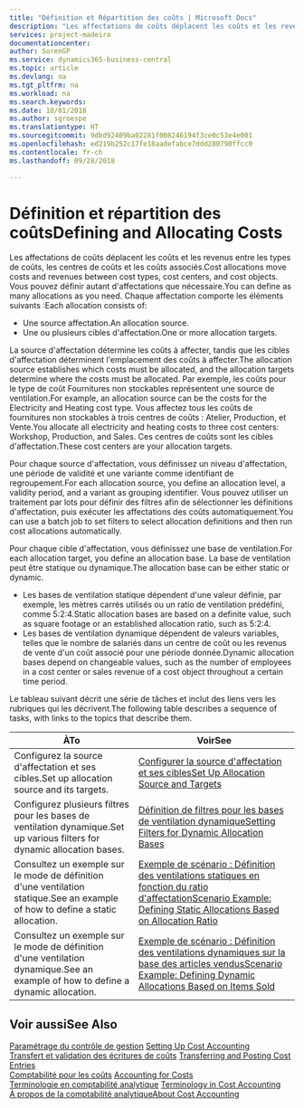 ```yaml
---
title: "Définition et Répartition des coûts | Microsoft Docs"
description: "Les affectations de coûts déplacent les coûts et les revenus entre les types de coûts, les centres de coûts et les coûts associés. Vous pouvez définir autant d'affectations que nécessaire."
services: project-madeira
documentationcenter: 
author: SorenGP
ms.service: dynamics365-business-central
ms.topic: article
ms.devlang: na
ms.tgt_pltfrm: na
ms.workload: na
ms.search.keywords: 
ms.date: 10/01/2018
ms.author: sgroespe
ms.translationtype: HT
ms.sourcegitcommit: 9dbd92409ba02281f008246194f3ce0c53e4e001
ms.openlocfilehash: ed219b252c17fe18aadefabce7ddd280790ffcc0
ms.contentlocale: fr-ch
ms.lasthandoff: 09/28/2018

---
```

# <a name="defining-and-allocating-costs"></a><span data-ttu-id="2f59b-104">Définition et répartition des coûts</span><span class="sxs-lookup"><span data-stu-id="2f59b-104">Defining and Allocating Costs</span></span>
<span data-ttu-id="2f59b-105">Les affectations de coûts déplacent les coûts et les revenus entre les types de coûts, les centres de coûts et les coûts associés.</span><span class="sxs-lookup"><span data-stu-id="2f59b-105">Cost allocations move costs and revenues between cost types, cost centers, and cost objects.</span></span> <span data-ttu-id="2f59b-106">Vous pouvez définir autant d'affectations que nécessaire.</span><span class="sxs-lookup"><span data-stu-id="2f59b-106">You can define as many allocations as you need.</span></span> <span data-ttu-id="2f59b-107">Chaque affectation comporte les éléments suivants :</span><span class="sxs-lookup"><span data-stu-id="2f59b-107">Each allocation consists of:</span></span>  

-   <span data-ttu-id="2f59b-108">Une source affectation.</span><span class="sxs-lookup"><span data-stu-id="2f59b-108">An allocation source.</span></span>  
-   <span data-ttu-id="2f59b-109">Une ou plusieurs cibles d'affectation.</span><span class="sxs-lookup"><span data-stu-id="2f59b-109">One or more allocation targets.</span></span>  

<span data-ttu-id="2f59b-110">La source d'affectation détermine les coûts à affecter, tandis que les cibles d'affectation déterminent l'emplacement des coûts à affecter.</span><span class="sxs-lookup"><span data-stu-id="2f59b-110">The allocation source establishes which costs must be allocated, and the allocation targets determine where the costs must be allocated.</span></span> <span data-ttu-id="2f59b-111">Par exemple, les coûts pour le type de coût Fournitures non stockables représentent une source de ventilation.</span><span class="sxs-lookup"><span data-stu-id="2f59b-111">For example, an allocation source can be the costs for the Electricity and Heating cost type.</span></span> <span data-ttu-id="2f59b-112">Vous affectez tous les coûts de fournitures non stockables à trois centres de coûts : Atelier, Production, et Vente.</span><span class="sxs-lookup"><span data-stu-id="2f59b-112">You allocate all electricity and heating costs to three cost centers: Workshop, Production, and Sales.</span></span> <span data-ttu-id="2f59b-113">Ces centres de coûts sont les cibles d'affectation.</span><span class="sxs-lookup"><span data-stu-id="2f59b-113">These cost centers are your allocation targets.</span></span>  

<span data-ttu-id="2f59b-114">Pour chaque source d'affectation, vous définissez un niveau d'affectation, une période de validité et une variante comme identifiant de regroupement.</span><span class="sxs-lookup"><span data-stu-id="2f59b-114">For each allocation source, you define an allocation level, a validity period, and a variant as grouping identifier.</span></span> <span data-ttu-id="2f59b-115">Vous pouvez utiliser un traitement par lots pour définir des filtres afin de sélectionner les définitions d'affectation, puis exécuter les affectations des coûts automatiquement.</span><span class="sxs-lookup"><span data-stu-id="2f59b-115">You can use a batch job to set filters to select allocation definitions and then run cost allocations automatically.</span></span>  

<span data-ttu-id="2f59b-116">Pour chaque cible d'affectation, vous définissez une base de ventilation.</span><span class="sxs-lookup"><span data-stu-id="2f59b-116">For each allocation target, you define an allocation base.</span></span> <span data-ttu-id="2f59b-117">La base de ventilation peut être statique ou dynamique.</span><span class="sxs-lookup"><span data-stu-id="2f59b-117">The allocation base can be either static or dynamic.</span></span>  

-   <span data-ttu-id="2f59b-118">Les bases de ventilation statique dépendent d'une valeur définie, par exemple, les mètres carrés utilisés ou un ratio de ventilation prédéfini, comme 5:2:4.</span><span class="sxs-lookup"><span data-stu-id="2f59b-118">Static allocation bases are based on a definite value, such as square footage or an established allocation ratio, such as 5:2:4.</span></span>  
-   <span data-ttu-id="2f59b-119">Les bases de ventilation dynamique dépendent de valeurs variables, telles que le nombre de salariés dans un centre de coût ou les revenus de vente d'un coût associé pour une période donnée.</span><span class="sxs-lookup"><span data-stu-id="2f59b-119">Dynamic allocation bases depend on changeable values, such as the number of employees in a cost center or sales revenue of a cost object throughout a certain time period.</span></span>  

<span data-ttu-id="2f59b-120">Le tableau suivant décrit une série de tâches et inclut des liens vers les rubriques qui les décrivent.</span><span class="sxs-lookup"><span data-stu-id="2f59b-120">The following table describes a sequence of tasks, with links to the topics that describe them.</span></span>

|<span data-ttu-id="2f59b-121">À</span><span class="sxs-lookup"><span data-stu-id="2f59b-121">To</span></span>|<span data-ttu-id="2f59b-122">Voir</span><span class="sxs-lookup"><span data-stu-id="2f59b-122">See</span></span>|  
|--------|---------|  
|<span data-ttu-id="2f59b-123">Configurez la source d'affectation et ses cibles.</span><span class="sxs-lookup"><span data-stu-id="2f59b-123">Set up allocation source and its targets.</span></span>|[<span data-ttu-id="2f59b-124">Configurer la source d'affectation et ses cibles</span><span class="sxs-lookup"><span data-stu-id="2f59b-124">Set Up Allocation Source and Targets</span></span>](finance-how-to-set-up-allocation-source-and-targets.md)|  
|<span data-ttu-id="2f59b-125">Configurez plusieurs filtres pour les bases de ventilation dynamique.</span><span class="sxs-lookup"><span data-stu-id="2f59b-125">Set up various filters for dynamic allocation bases.</span></span>|[<span data-ttu-id="2f59b-126">Définition de filtres pour les bases de ventilation dynamique</span><span class="sxs-lookup"><span data-stu-id="2f59b-126">Setting Filters for Dynamic Allocation Bases</span></span>](finance-setting-filters-for-dynamic-allocation-bases.md)|  
|<span data-ttu-id="2f59b-127">Consultez un exemple sur le mode de définition d'une ventilation statique.</span><span class="sxs-lookup"><span data-stu-id="2f59b-127">See an example of how to define a static allocation.</span></span>|[<span data-ttu-id="2f59b-128">Exemple de scénario : Définition des ventilations statiques en fonction du ratio d'affectation</span><span class="sxs-lookup"><span data-stu-id="2f59b-128">Scenario Example: Defining Static Allocations Based on Allocation Ratio</span></span>](finance-scenario-example-defining-static-allocations-based-on-allocation-ratio.md)|  
|<span data-ttu-id="2f59b-129">Consultez un exemple sur le mode de définition d'une ventilation dynamique.</span><span class="sxs-lookup"><span data-stu-id="2f59b-129">See an example of how to define a dynamic allocation.</span></span>|[<span data-ttu-id="2f59b-130">Exemple de scénario : Définition des ventilations dynamiques sur la base des articles vendus</span><span class="sxs-lookup"><span data-stu-id="2f59b-130">Scenario Example: Defining Dynamic Allocations Based on Items Sold</span></span>](finance-scenario-example-defining-dynamic-allocations-based-on-items-sold.md)|  

## <a name="see-also"></a><span data-ttu-id="2f59b-131">Voir aussi</span><span class="sxs-lookup"><span data-stu-id="2f59b-131">See Also</span></span>  
 <span data-ttu-id="2f59b-132">[Paramétrage du contrôle de gestion](finance-set-up-cost-accounting.md) </span><span class="sxs-lookup"><span data-stu-id="2f59b-132">[Setting Up Cost Accounting](finance-set-up-cost-accounting.md) </span></span>  
 <span data-ttu-id="2f59b-133">[Transfert et validation des écritures de coûts](finance-transfer-and-post-cost-entries.md) </span><span class="sxs-lookup"><span data-stu-id="2f59b-133">[Transferring and Posting Cost Entries](finance-transfer-and-post-cost-entries.md) </span></span>  
 <span data-ttu-id="2f59b-134">[Comptabilité pour les coûts](finance-manage-cost-accounting.md) </span><span class="sxs-lookup"><span data-stu-id="2f59b-134">[Accounting for Costs](finance-manage-cost-accounting.md) </span></span>  
 <span data-ttu-id="2f59b-135">[Terminologie en comptabilité analytique](finance-terminology-in-cost-accounting.md) </span><span class="sxs-lookup"><span data-stu-id="2f59b-135">[Terminology in Cost Accounting](finance-terminology-in-cost-accounting.md) </span></span>  
 [<span data-ttu-id="2f59b-136">À propos de la comptabilité analytique</span><span class="sxs-lookup"><span data-stu-id="2f59b-136">About Cost Accounting</span></span>](finance-about-cost-accounting.md)

